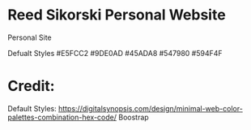 # Reed Sikorski Personal Website

Personal Site

Defualt Styles #E5FCC2 #9DE0AD #45ADA8 #547980 #594F4F

# Credit:

Default Styles: https://digitalsynopsis.com/design/minimal-web-color-palettes-combination-hex-code/
Boostrap

